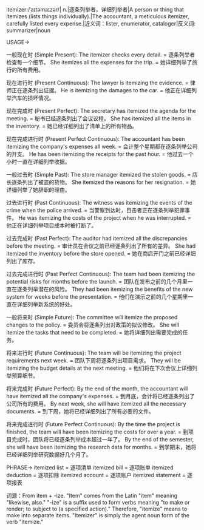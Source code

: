 itemizer:/ˈaɪtəmaɪzər/| n.|逐条列举者，详细列举者|A person or thing that itemizes (lists things individually).|The accountant, a meticulous itemizer, carefully listed every expense.|近义词：lister, enumerator, cataloger|反义词: summarizer|noun

USAGE->

一般现在时 (Simple Present):
The itemizer checks every detail. = 逐条列举者检查每一个细节。
She itemizes all the expenses for the trip. = 她详细列举了旅行的所有费用。

现在进行时 (Present Continuous):
The lawyer is itemizing the evidence. = 律师正在逐条列出证据。
He is itemizing the damages to the car. = 他正在详细列举汽车的损坏情况。

现在完成时 (Present Perfect):
The secretary has itemized the agenda for the meeting. = 秘书已经逐条列出了会议议程。
She has itemized all the items in the inventory. = 她已经详细列出了清单上的所有物品。

现在完成进行时 (Present Perfect Continuous):
The accountant has been itemizing the company's expenses all week. = 会计整个星期都在逐条列举公司的开支。
He has been itemizing the receipts for the past hour. = 他过去一个小时一直在详细列举收据。

一般过去时 (Simple Past):
The store manager itemized the stolen goods. = 店长逐条列出了被盗的货物。
She itemized the reasons for her resignation. = 她详细列举了她辞职的理由。

过去进行时 (Past Continuous):
The witness was itemizing the events of the crime when the police arrived. = 当警察到达时，目击者正在逐条列举犯罪事件。
He was itemizing the costs of the project when he was interrupted. = 他正在详细列举项目成本时被打断了。

过去完成时 (Past Perfect):
The auditor had itemized all the discrepancies before the meeting. = 审计员在会议之前已经逐条列出了所有的差异。
She had itemized the inventory before the store opened. =  她在商店开门之前已经详细列出了库存。

过去完成进行时 (Past Perfect Continuous):
The team had been itemizing the potential risks for months before the launch. =  团队在发布之前的几个月里一直在逐条列举潜在的风险。
They had been itemizing the benefits of the new system for weeks before the presentation. =  他们在演示之前的几个星期里一直在详细列举新系统的好处。

一般将来时 (Simple Future):
The committee will itemize the proposed changes to the policy. = 委员会将逐条列出对政策的拟议修改。
She will itemize the tasks that need to be completed. = 她将详细列出需要完成的任务。

将来进行时 (Future Continuous):
The team will be itemizing the project requirements next week. = 团队下周将逐条列出项目需求。
They will be itemizing the budget details at the next meeting. = 他们将在下次会议上详细列举预算细节。

将来完成时 (Future Perfect):
By the end of the month, the accountant will have itemized all the company's expenses. = 到月底，会计将已经逐条列出了公司所有的费用。
By next week, she will have itemized all the necessary documents. = 到下周，她将已经详细列出了所有必要的文件。

将来完成进行时 (Future Perfect Continuous):
By the time the project is finished, the team will have been itemizing the costs for over a year. = 到项目完成时，团队将已经逐条列举成本超过一年了。
By the end of the semester, she will have been itemizing the research data for months. = 到学期末，她将已经详细列举研究数据好几个月了。


PHRASE->
itemized list = 逐项清单
itemized bill = 逐项账单
itemized deduction = 逐项扣除
itemized account = 逐项账户
itemized statement = 逐项报表


词源：From item + -ize.  "Item" comes from the Latin "item" meaning "likewise, also."  "-ize" is a suffix used to form verbs meaning "to make or render; to subject to (a specified action)."  Therefore, "itemize" means to make into separate items.  "Itemizer" is simply the agent noun form of the verb "itemize."

